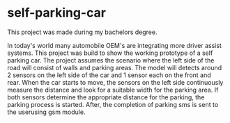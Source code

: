 # self-parking-car
This project was made during my bachelors degree.

In today's world many automobile OEM's are integrating more driver assist systems. This project was build to show the working prototype of a self parking car. The project assumes the scenario where the left side of the road will consist of walls and parking areas. The model will detects around 2 sensors on the left side of the car and 1 sensor each on the front and rear. When the car starts to move, the sensors on the left side continuously measure the distance and look for a suitable width for the parking area. If both sensors determine the appropriate distance for the parking, the parking process is started. After, the completion of parking sms is sent to the userusing gsm module.
